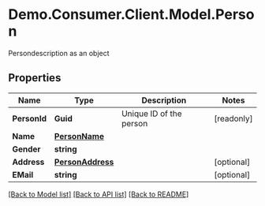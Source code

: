 # Demo.Consumer.Client.Model.Person
Persondescription as an object

## Properties

Name | Type | Description | Notes
------------ | ------------- | ------------- | -------------
**PersonId** | **Guid** | Unique ID of the person | [readonly] 
**Name** | [**PersonName**](PersonName.md) |  | 
**Gender** | **string** |  | 
**Address** | [**PersonAddress**](PersonAddress.md) |  | [optional] 
**EMail** | **string** |  | [optional] 

[[Back to Model list]](../README.md#documentation-for-models) [[Back to API list]](../README.md#documentation-for-api-endpoints) [[Back to README]](../README.md)

